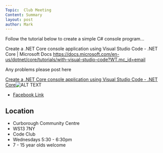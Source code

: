 ```yaml
---
Topic:  Club Meeting
Content: Summary
layout: post
author: Mark
---
```

Follow the tutorial below to create a simple C# console program...

Create a .NET Core console application using Visual Studio Code - .NET Core | Microsoft Docs https://docs.microsoft.com/en-us/dotnet/core/tutorials/with-visual-studio-code?WT.mc_id=email 

Any problems please post here

[Create a .NET Core console application using Visual Studio Code - .NET Core](https://l.facebook.com/l.php?u=https%3A%2F%2Fdocs.microsoft.com%2Fen-us%2Fdotnet%2Fcore%2Ftutorials%2Fwith-visual-studio-code%3FWT.mc_id%3Demail&h=AT0q3SQT8pn6kE3j2utKB905dX8e499u_oh_1gkKH_1kjLJvh5FHDASdhG0WnrQZY6S0QlBUYZXmzapQCRqFoEKesjfnipf3vjLbTnm2_4ChaFTKFSZvyd8hs_0ujqNr&s=1)![ALT TEXT](https://external.fbhx6-1.fna.fbcdn.net/emg1/v/t13/105145902524689289?url=https%3A%2F%2Fdocs.microsoft.com%2Fen-us%2Fmedia%2Flogos%2Flogo-ms-social.png&fb_obo=1&utld=microsoft.com&stp=c0.5000x0.5000f_dst-emg0_p400x400_q75&ccb=13-1&oh=06_AbE3fsjy-iN1repCo2UHpn5t1pM_4k2FmdvR1CWbGLuvzg&oe=65284AAB&_nc_sid=e609ca)

* [Facebook Link](https://www.facebook.com/1481985248595237/posts/3025397214254025/)

## Location

* Curborough Community Centre
* WS13 7NY
* Code Club
* Wednesdays 5:30 - 6:30pm
* 7 - 15 year olds welcome


